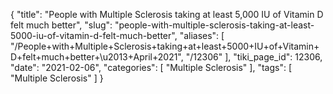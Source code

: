 {
    "title": "People with Multiple Sclerosis taking at least 5,000 IU of Vitamin D felt much better",
    "slug": "people-with-multiple-sclerosis-taking-at-least-5000-iu-of-vitamin-d-felt-much-better",
    "aliases": [
        "/People+with+Multiple+Sclerosis+taking+at+least+5000+IU+of+Vitamin+D+felt+much+better+\u2013+April+2021",
        "/12306"
    ],
    "tiki_page_id": 12306,
    "date": "2021-02-06",
    "categories": [
        "Multiple Sclerosis"
    ],
    "tags": [
        "Multiple Sclerosis"
    ]
}